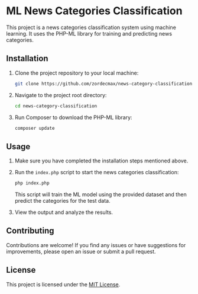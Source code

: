# ML News Categories Classification

This project is a news categories classification system using machine learning. It uses the PHP-ML library for training and predicting news categories.

## Installation

1. Clone the project repository to your local machine:

   ```bash
   git clone https://github.com/zordecmax/news-category-classification
   ```

2. Navigate to the project root directory:

   ```bash
   cd news-category-classification
   ```

3. Run Composer to download the PHP-ML library:

   ```bash
   composer update
   ```

## Usage

1. Make sure you have completed the installation steps mentioned above.

2. Run the `index.php` script to start the news categories classification:

   ```bash
   php index.php
   ```

   This script will train the ML model using the provided dataset and then predict the categories for the test data.

3. View the output and analyze the results.

## Contributing

Contributions are welcome! If you find any issues or have suggestions for improvements, please open an issue or submit a pull request.

## License

This project is licensed under the [MIT License](LICENSE).
